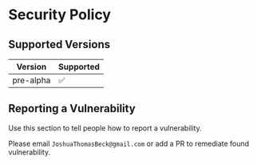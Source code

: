 # Security Policy

## Supported Versions

| Version | Supported          |
| ------- | ------------------ |
| pre-alpha   | :white_check_mark: |

## Reporting a Vulnerability

Use this section to tell people how to report a vulnerability.

Please email `JoshuaThomasBeck@gmail.com` or add a PR to remediate found vulnerability.
